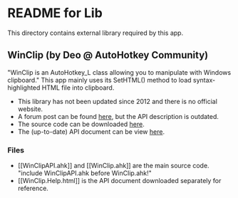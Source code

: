 ﻿# README for Lib

This directory contains external library required by this app.

## WinClip (by Deo @ AutoHotkey Community)

"WinClip is an AutoHotkey_L class allowing you to manipulate with Windows clipboard."
This app mainly uses its SetHTML() method to load syntax-highlighted HTML file into clipboard.

- This library has not been updated since 2012 and there is no official website. 
- A forum post can be found [here](https://autohotkey.com/board/topic/74670-class-winclip-direct-clipboard-manipulations/), but the API description is outdated.
- The source code can be downloaded [here](http://www.apathysoftworks.com/ahk/WinClip.zip).
- The (up-to-date) API document can be view [here](http://www.apathysoftworks.com/ahk/index.html).

### Files

- [[WinClipAPI.ahk]] and [[WinClip.ahk]] are the main source code.
  "include WinClipAPI.ahk before WinClip.ahk!"
- [[WinClip.Help.html]] is the API document downloaded separately for reference.
